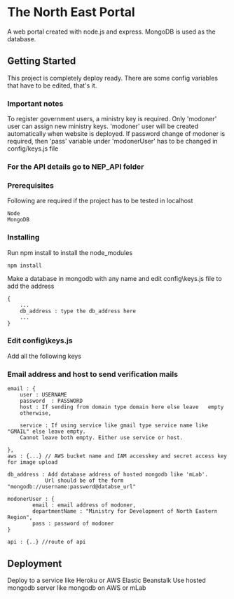# The North East Portal

A web portal created with node.js and express. MongoDB is used as the database.

## Getting Started

This project is completely deploy ready. There are some config variables that have to be edited, that's it.

### Important notes
To register government users, a ministry key is required. Only 'modoner' user can assign new ministry keys.
'modoner' user will be created automatically when website is deployed. 
If password change of modoner is required, then 'pass' variable under 'modonerUser' has to be changed in config/keys.js file

### For the API details go to NEP_API folder


### Prerequisites

Following are required if the project has to be tested in localhost

```
Node
MongoDB
```


###
### Installing

Run npm install to install the node_modules

```
npm install
```

Make a database in mongodb with any name and edit config\keys.js file to add the address

```
{
    ...
    db_address : type the db_address here
    ...
}
```

### Edit config\keys.js

Add all the following keys 

### Email address and host to send verification mails
```
email : {
    user : USERNAME
    password  : PASSWORD
    host : If sending from domain type domain here else leave   empty
    otherwise,
    
    service : If using service like gmail type service name like "GMAIL" else leave empty.
    Cannot leave both empty. Either use service or host.
    
},
aws : {...} // AWS bucket name and IAM accesskey and secret access key for image upload

db_address : Add database address of hosted mongodb like 'mLab'.
            Url should be of the form "mongodb://username:password@databse_url"
            
modonerUser : {
		email : email address of modoner,
		departmentName : "Ministry for Development of North Eastern Region",
		pass : password of modoner
}

api : {..} //route of api
```

## Deployment

Deploy to a service like Heroku or AWS Elastic Beanstalk
Use hosted mongodb server like mongodb on AWS or mLab




